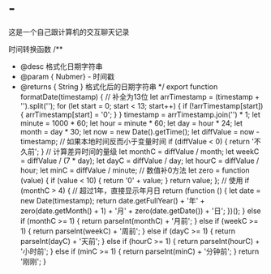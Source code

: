 # -
这是一个自己跟计算机的交互聊天记录


时间转换函数
/**
 * @desc 格式化日期字符串
 * @param { Nubmer} - 时间戳
 * @returns { String } 格式化后的日期字符串
 */
export function formatDate(timestamp) {
  // 补全为13位
  let arrTimestamp = (timestamp + '').split('');
  for (let start = 0; start < 13; start++) {
    if (!arrTimestamp[start]) {
      arrTimestamp[start] = '0';
    }
  }
  timestamp = arrTimestamp.join('') * 1;
  let minute = 1000 * 60;
  let hour = minute * 60;
  let day = hour * 24;
  let month = day * 30;
  let now = new Date().getTime();
  let diffValue = now - timestamp;
  // 如果本地时间反而小于变量时间
  if (diffValue < 0) {
    return '不久前';
  }
  // 计算差异时间的量级
  let monthC = diffValue / month;
  let weekC = diffValue / (7 * day);
  let dayC = diffValue / day;
  let hourC = diffValue / hour;
  let minC = diffValue / minute;
  // 数值补0方法
  let zero = function (value) {
    if (value < 10) {
      return '0' + value;
    }
    return value;
  };
  // 使用
  if (monthC > 4) {
    // 超过1年，直接显示年月日
    return (function () {
      let date = new Date(timestamp);
      return date.getFullYear() + '年' + zero(date.getMonth() + 1) + '月' + zero(date.getDate()) + '日';
    })();
  } else if (monthC >= 1) {
    return parseInt(monthC) + '月前';
  } else if (weekC >= 1) {
    return parseInt(weekC) + '周前';
  } else if (dayC >= 1) {
    return parseInt(dayC) + '天前';
  } else if (hourC >= 1) {
    return parseInt(hourC) + '小时前';
  } else if (minC >= 1) {
    return parseInt(minC) + '分钟前';
  }
  return '刚刚';
}
